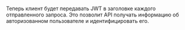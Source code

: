 Теперь клиент будет передавать JWT в заголовке каждого отправленного запроса. 
Это позволит API получать информацию об авторизованном пользователе и идентифицировать его.